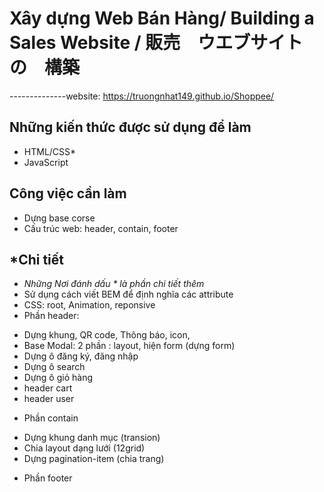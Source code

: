 # Xây dựng Web Bán Hàng/ Building a Sales Website / 販売　ウエブサイト　の　構築

--------------website: https://truongnhat149.github.io/Shoppee/


## Những kiến thức được sử dụng để làm
- HTML/CSS*
- JavaScript

## Công việc cần làm  
- Dựng base corse
- Cấu trúc web: header, contain, footer


## *Chi tiết
- *Những Nơi đánh dấu * là phần chi tiết thêm*
- Sử dụng cách viết BEM để định nghĩa các attribute
- CSS: root, Animation, reponsive
- Phần header: 
+  Dựng khung, QR code, Thông báo, icon,
+  Base Modal: 2 phần : layout, hiện form (dựng form)
+  Dựng ô đăng ký, đăng nhập
+  Dựng ô search
+  Dựng ô giỏ hàng
+  header cart
+  header user
- Phần contain
+  Dựng khung danh mục (transion)
+  Chia layout dạng lưới (12grid)
+  Dựng pagination-item (chia trang)
- Phần footer 
